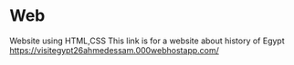 # Web
Website using HTML,CSS
This link is for a website about history of Egypt
      https://visitegypt26ahmedessam.000webhostapp.com/
